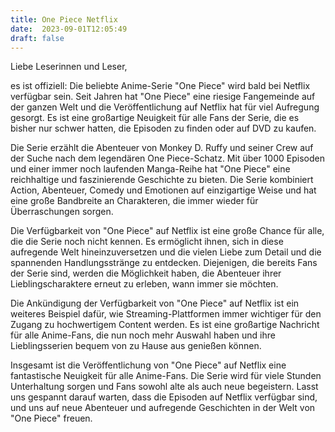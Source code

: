 ```yaml
---
title: One Piece Netflix
date:  2023-09-01T12:05:49
draft: false
---
```


Liebe Leserinnen und Leser,

es ist offiziell: Die beliebte Anime-Serie "One Piece" wird bald bei Netflix verfügbar sein. Seit Jahren hat "One Piece" eine riesige Fangemeinde auf der ganzen Welt und die Veröffentlichung auf Netflix hat für viel Aufregung gesorgt. Es ist eine großartige Neuigkeit für alle Fans der Serie, die es bisher nur schwer hatten, die Episoden zu finden oder auf DVD zu kaufen.

Die Serie erzählt die Abenteuer von Monkey D. Ruffy und seiner Crew auf der Suche nach dem legendären One Piece-Schatz. Mit über 1000 Episoden und einer immer noch laufenden Manga-Reihe hat "One Piece" eine reichhaltige und faszinierende Geschichte zu bieten. Die Serie kombiniert Action, Abenteuer, Comedy und Emotionen auf einzigartige Weise und hat eine große Bandbreite an Charakteren, die immer wieder für Überraschungen sorgen.

Die Verfügbarkeit von "One Piece" auf Netflix ist eine große Chance für alle, die die Serie noch nicht kennen. Es ermöglicht ihnen, sich in diese aufregende Welt hineinzuversetzen und die vielen Liebe zum Detail und die spannenden Handlungsstränge zu entdecken. Diejenigen, die bereits Fans der Serie sind, werden die Möglichkeit haben, die Abenteuer ihrer Lieblingscharaktere erneut zu erleben, wann immer sie möchten.

Die Ankündigung der Verfügbarkeit von "One Piece" auf Netflix ist ein weiteres Beispiel dafür, wie Streaming-Plattformen immer wichtiger für den Zugang zu hochwertigem Content werden. Es ist eine großartige Nachricht für alle Anime-Fans, die nun noch mehr Auswahl haben und ihre Lieblingsserien bequem von zu Hause aus genießen können.

Insgesamt ist die Veröffentlichung von "One Piece" auf Netflix eine fantastische Neuigkeit für alle Anime-Fans. Die Serie wird für viele Stunden Unterhaltung sorgen und Fans sowohl alte als auch neue begeistern. Lasst uns gespannt darauf warten, dass die Episoden auf Netflix verfügbar sind, und uns auf neue Abenteuer und aufregende Geschichten in der Welt von "One Piece" freuen.